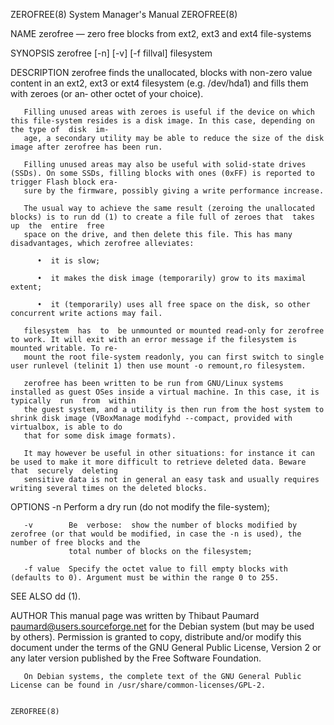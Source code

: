 ZEROFREE(8)                                                            System Manager's Manual                                                           ZEROFREE(8)

NAME
       zerofree — zero free blocks from ext2, ext3 and ext4 file-systems

SYNOPSIS
       zerofree [-n]  [-v]  [-f fillval]  filesystem

DESCRIPTION
       zerofree  finds  the  unallocated, blocks with non-zero value content in an ext2, ext3 or ext4 filesystem (e.g. /dev/hda1) and fills them with zeroes (or an‐
       other octet of your choice).

       Filling unused areas with zeroes is useful if the device on which this file-system resides is a disk image. In this case, depending on the type of  disk  im‐
       age, a secondary utility may be able to reduce the size of the disk image after zerofree has been run.

       Filling unused areas may also be useful with solid-state drives (SSDs). On some SSDs, filling blocks with ones (0xFF) is reported to trigger Flash block era‐
       sure by the firmware, possibly giving a write performance increase.

       The usual way to achieve the same result (zeroing the unallocated blocks) is to run dd (1) to create a file full of zeroes that  takes  up  the  entire  free
       space on the drive, and then delete this file. This has many disadvantages, which zerofree alleviates:

          •  it is slow;

          •  it makes the disk image (temporarily) grow to its maximal extent;

          •  it (temporarily) uses all free space on the disk, so other concurrent write actions may fail.

       filesystem  has  to  be unmounted or mounted read-only for zerofree to work. It will exit with an error message if the filesystem is mounted writable. To re‐
       mount the root file-system readonly, you can first switch to single user runlevel (telinit 1) then use mount -o remount,ro filesystem.

       zerofree has been written to be run from GNU/Linux systems installed as guest OSes inside a virtual machine. In this case, it is typically  run  from  within
       the guest system, and a utility is then run from the host system to shrink disk image (VBoxManage modifyhd --compact, provided with virtualbox, is able to do
       that for some disk image formats).

       It may however be useful in other situations: for instance it can be used to make it more difficult to retrieve deleted data. Beware that  securely  deleting
       sensitive data is not in general an easy task and usually requires writing several times on the deleted blocks.

OPTIONS
       -n        Perform a dry run  (do not modify the file-system);

       -v        Be  verbose:  show the number of blocks modified by zerofree (or that would be modified, in case the -n is used), the number of free blocks and the
                 total number of blocks on the filesystem;

       -f value  Specify the octet value to fill empty blocks with (defaults to 0). Argument must be within the range 0 to 255.

SEE ALSO
       dd (1).

AUTHOR
       This manual page was written by Thibaut Paumard <paumard@users.sourceforge.net> for the Debian system (but may be used by others).  Permission is granted  to
       copy, distribute and/or modify this document under the terms of the GNU General Public License, Version 2 or any later version published by the Free Software
       Foundation.

       On Debian systems, the complete text of the GNU General Public License can be found in /usr/share/common-licenses/GPL-2.

                                                                                                                                                         ZEROFREE(8)
